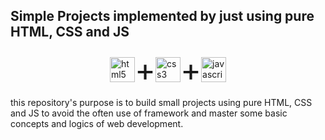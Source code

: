 ## Simple Projects implemented by just using pure HTML, CSS and JS

<div style="display:flex;justify-content:center;align-items:center" >
<img src="https://devicons.github.io/devicon/devicon.git/icons/html5/html5-original-wordmark.svg" alt="html5" width="40" height="40"/> <span style="font-size:50px">+</span>
<img src="https://devicons.github.io/devicon/devicon.git/icons/css3/css3-original-wordmark.svg" alt="css3" width="40" height="40"/> <span style="font-size:50px">+</span>
<img src="https://devicons.github.io/devicon/devicon.git/icons/javascript/javascript-original.svg" alt="javascript" width="40" height="40"/>
</div>

this repository's purpose is to build small projects using pure HTML, CSS and JS to avoid the often use of framework and master some basic concepts and logics of web development.
